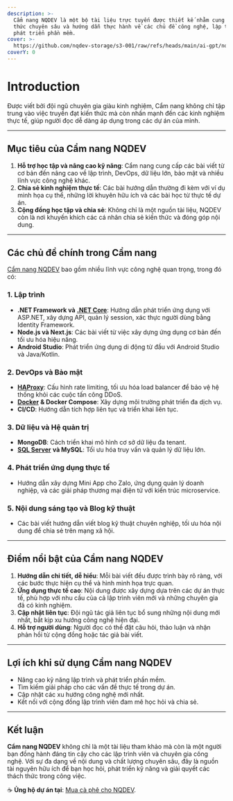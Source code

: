 ```yaml
---
description: >-
  Cẩm nang NQDEV là một bộ tài liệu trực tuyến được thiết kế nhằm cung cấp kiến
  thức chuyên sâu và hướng dẫn thực hành về các chủ đề công nghệ, lập trình và
  phát triển phần mềm.
cover: >-
  https://github.com/nqdev-storage/s3-001/raw/refs/heads/main/ai-gpt/nqdev-introduction-1990x480.webp
coverY: 0
---
```


# Introduction

Được viết bởi đội ngũ chuyên gia giàu kinh nghiệm, Cẩm nang không chỉ tập trung vào việc truyền đạt kiến thức mà còn nhấn mạnh đến các kinh nghiệm thực tế, giúp người đọc dễ dàng áp dụng trong các dự án của mình.

***

## **Mục tiêu của Cẩm nang NQDEV**

1. **Hỗ trợ học tập và nâng cao kỹ năng**: Cẩm nang cung cấp các bài viết từ cơ bản đến nâng cao về lập trình, DevOps, dữ liệu lớn, bảo mật và nhiều lĩnh vực công nghệ khác.
2. **Chia sẻ kinh nghiệm thực tế**: Các bài hướng dẫn thường đi kèm với ví dụ minh họa cụ thể, những lời khuyên hữu ích và các bài học từ thực tế dự án.
3. **Cộng đồng học tập và chia sẻ**: Không chỉ là một nguồn tài liệu, NQDEV còn là nơi khuyến khích các cá nhân chia sẻ kiến thức và đóng góp nội dung.

***

## **Các chủ đề chính trong Cẩm nang**

[Cẩm nang NQDEV](./) bao gồm nhiều lĩnh vực công nghệ quan trọng, trong đó có:

### **1. Lập trình**

* **.NET Framework và** [**.NET Core**](dotnet/asp.net-core/): Hướng dẫn phát triển ứng dụng với ASP.NET, xây dựng API, quản lý session, xác thực người dùng bằng Identity Framework.
* **Node.js và Next.js**: Các bài viết từ việc xây dựng ứng dụng cơ bản đến tối ưu hóa hiệu năng.
* **Android Studio**: Phát triển ứng dụng di động từ đầu với Android Studio và Java/Kotlin.

### **2. DevOps và Bảo mật**

* [**HAProxy**](https://app.gitbook.com/s/uksRknmEVZ3bhjhQiFbL/haproxy): Cấu hình rate limiting, tối ưu hóa load balancer để bảo vệ hệ thống khỏi các cuộc tấn công DDoS.
* [**Docker**](docker/) **& Docker Compose**: Xây dựng môi trường phát triển đa dịch vụ.
* **CI/CD**: Hướng dẫn tích hợp liên tục và triển khai liên tục.

### **3. Dữ liệu và Hệ quản trị**

* **MongoDB**: Cách triển khai mô hình cơ sở dữ liệu đa tenant.
* [**SQL Server**](sql-server/) **và MySQL**: Tối ưu hóa truy vấn và quản lý dữ liệu lớn.

### **4. Phát triển ứng dụng thực tế**

* Hướng dẫn xây dựng Mini App cho Zalo, ứng dụng quản lý doanh nghiệp, và các giải pháp thương mại điện tử với kiến trúc microservice.

### **5. Nội dung sáng tạo và Blog kỹ thuật**

* Các bài viết hướng dẫn viết blog kỹ thuật chuyên nghiệp, tối ưu hóa nội dung để chia sẻ trên mạng xã hội.

***

## **Điểm nổi bật của Cẩm nang NQDEV**

1. **Hướng dẫn chi tiết, dễ hiểu**: Mỗi bài viết đều được trình bày rõ ràng, với các bước thực hiện cụ thể và hình minh họa trực quan.
2. **Ứng dụng thực tế cao**: Nội dung được xây dựng dựa trên các dự án thực tế, phù hợp với nhu cầu của cả lập trình viên mới và những chuyên gia đã có kinh nghiệm.
3. **Cập nhật liên tục**: Đội ngũ tác giả liên tục bổ sung những nội dung mới nhất, bắt kịp xu hướng công nghệ hiện đại.
4. **Hỗ trợ người dùng**: Người đọc có thể đặt câu hỏi, thảo luận và nhận phản hồi từ cộng đồng hoặc tác giả bài viết.

***

## **Lợi ích khi sử dụng Cẩm nang NQDEV**

* Nâng cao kỹ năng lập trình và phát triển phần mềm.
* Tìm kiếm giải pháp cho các vấn đề thực tế trong dự án.
* Cập nhật các xu hướng công nghệ mới nhất.
* Kết nối với cộng đồng lập trình viên đam mê học hỏi và chia sẻ.

***

## **Kết luận**

**Cẩm nang NQDEV** không chỉ là một tài liệu tham khảo mà còn là một người bạn đồng hành đáng tin cậy cho các lập trình viên và chuyên gia công nghệ. Với sự đa dạng về nội dung và chất lượng chuyên sâu, đây là nguồn tài nguyên hữu ích để bạn học hỏi, phát triển kỹ năng và giải quyết các thách thức trong công việc.

☕ **Ủng hộ dự án tại**: [Mua cà phê cho NQDEV](https://me.momo.vn/nhquydev).

<figure><img src="https://img.vietqr.io/image/MB-VQRQAAXGO9340-gjSyj8L.png?amount=10000&#x26;accountName=NGUYEN%20HUU%20QUY&#x26;addInfo=Mua%20ca%20phe%20cho%20NQDEV" alt=""><figcaption></figcaption></figure>



